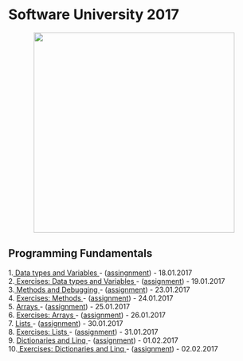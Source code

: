 # Software University 2017
<p align="center"><a href="https://softuni.bg/"><img src="https://softuni.bg/Files/UserFiles/ImageGallery/softuni-2.0.jpg" alt="" width="403" height="403" /> </a></p>

<h2> Programming Fundamentals </h2>
1.<a href="https://github.com/badjok3/creative-title/tree/master/dataTypes"> Data types and Variables </a> - (<a href="https://github.com/badjok3/creative-title/blob/master/dataTypes/README.md">assingnment</a>) - 18.01.2017<br>
2.<a href="https://github.com/badjok3/creative-title/tree/master/dataTypesExercise"> Exercises: Data types and Variables </a> - (<a href="https://github.com/badjok3/creative-title/blob/master/dataTypesExercise/README.md">assignment</a>) - 19.01.2017<br>
3.<a href="https://github.com/badjok3/creative-title/tree/master/Methods%20And%20Debugging"> Methods and Debugging </a> - (<a href="https://github.com/badjok3/creative-title/blob/master/Methods%20And%20Debugging/README.md">assignment</a>) - 23.01.2017<br>
4. <a href="https://github.com/badjok3/creative-title/tree/master/Methods%20Exercise"> Exercises: Methods </a> - (<a href="https://github.com/badjok3/creative-title/blob/master/Methods%20Exercise/README.md">assignment</a>) - 24.01.2017 <br>
5. <a href="https://github.com/badjok3/creative-title/tree/master/Arrays"> Arrays </a> - (<a href="https://github.com/badjok3/creative-title/blob/master/Arrays/README.md">assignment</a>) - 25.01.2017 <br>
6. <a href="https://github.com/badjok3/creative-title/tree/master/Arrays%20Exercise"> Exercises: Arrays </a> - (<a href="https://github.com/badjok3/creative-title/blob/master/Arrays%20Exercise/README.md">assignment</a>) - 26.01.2017 <br>
7. <a href="https://github.com/badjok3/creative-title/tree/master/Lists"> Lists </a> - (<a href="https://github.com/badjok3/creative-title/blob/master/Lists/README.md">assignment</a>) - 30.01.2017 <br>
8. <a href="https://github.com/badjok3/creative-title/tree/master/Lists%20Exercise"> Exercises: Lists </a> - (<a href="https://github.com/badjok3/creative-title/blob/master/Lists%20Exercise/README.md">assignment</a>) - 31.01.2017 <br>
9. <a href="https://github.com/badjok3/creative-title/tree/master/Dictionaries%20and%20Linq"> Dictionaries and Linq </a> - (<a href="https://github.com/badjok3/creative-title/blob/master/Dictionaries%20and%20Linq/README.md">assignment</a>) - 01.02.2017<br>
10.<a href="https://github.com/badjok3/creative-title/tree/master/Dictionaries%20and%20Linq%20Exercise"> Exercises: Dictionaries and Linq </a> - (<a href="https://github.com/badjok3/creative-title/blob/master/Dictionaries%20and%20Linq%20Exercise/README.md">assignment</a>) - 02.02.2017
</p>
